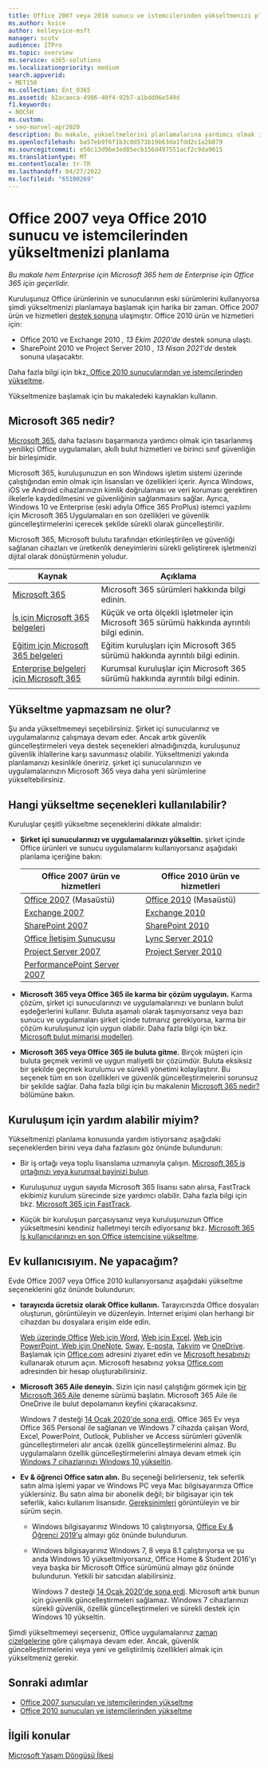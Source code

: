 ```yaml
---
title: Office 2007 veya 2010 sunucu ve istemcilerinden yükseltmenizi planlama
ms.author: kvice
author: kelleyvice-msft
manager: scotv
audience: ITPro
ms.topic: overview
ms.service: o365-solutions
ms.localizationpriority: medium
search.appverid:
- MET150
ms.collection: Ent_O365
ms.assetid: b2acaeca-4986-40f4-92b7-a1bdd06e549d
f1.keywords:
- NOCSH
ms.custom:
- seo-marvel-apr2020
description: Bu makale, yükseltmelerini planlamalarına yardımcı olmak için Office 2007 veya Office 2010 kullanan kullanıcılara yönelik kaynaklar içerir.
ms.openlocfilehash: ba57eb9f6f1b3c0d573b19b63da1fdd2c1a2b879
ms.sourcegitcommit: e50c13d9be3ed05ecb156d497551acf2c9da9015
ms.translationtype: MT
ms.contentlocale: tr-TR
ms.lasthandoff: 04/27/2022
ms.locfileid: "65100269"
---
```

# <a name="plan-your-upgrade-from-office-2007-or-office-2010-servers-and-clients"></a>Office 2007 veya Office 2010 sunucu ve istemcilerinden yükseltmenizi planlama

*Bu makale hem Enterprise için Microsoft 365 hem de Enterprise için Office 365 için geçerlidir.*

Kuruluşunuz Office ürünlerinin ve sunucularının eski sürümlerini kullanıyorsa şimdi yükseltmenizi planlamaya başlamak için harika bir zaman. Office 2007 ürün ve hizmetleri [destek sonuna](upgrade-from-office-2007-servers-and-products.md) ulaşmıştır. Office 2010 ürün ve hizmetleri için:

- Office 2010 ve Exchange 2010 *, 13 Ekim 2020'de* destek sonuna ulaştı. 
- SharePoint 2010 ve Project Server 2010 *, 13 Nisan 2021'de* destek sonuna ulaşacaktır. 

Daha fazla bilgi için bkz[. Office 2010 sunucularından ve istemcilerinden yükseltme](upgrade-from-office-2010-servers-and-products.md).

Yükseltmenize başlamak için bu makaledeki kaynakları kullanın.

## <a name="what-is-microsoft-365"></a>Microsoft 365 nedir?

[Microsoft 365](https://www.microsoft.com/microsoft-365), daha fazlasını başarmanıza yardımcı olmak için tasarlanmış yenilikçi Office uygulamaları, akıllı bulut hizmetleri ve birinci sınıf güvenliğin bir birleşimidir.

Microsoft 365, kuruluşunuzun en son Windows işletim sistemi üzerinde çalıştığından emin olmak için lisansları ve özellikleri içerir. Ayrıca Windows, iOS ve Android cihazlarınızın kimlik doğrulaması ve veri koruması gerektiren ilkelerle kaydedilmesini ve güvenliğinin sağlanmasını sağlar. Ayrıca, Windows 10 ve Enterprise (eski adıyla Office 365 ProPlus) istemci yazılımı için Microsoft 365 Uygulamaları en son özellikleri ve güvenlik güncelleştirmelerini içerecek şekilde sürekli olarak güncelleştirilir.
  
Microsoft 365, Microsoft bulutu tarafından etkinleştirilen ve güvenliği sağlanan cihazları ve üretkenlik deneyimlerini sürekli geliştirerek işletmenizi dijital olarak dönüştürmenin yoludur.
 
|Kaynak|Açıklama|
|---|---|
|[Microsoft 365](https://www.microsoft.com/microsoft-365)|Microsoft 365 sürümleri hakkında bilgi edinin.|
|[İş için Microsoft 365 belgeleri](../admin/index.yml)|Küçük ve orta ölçekli işletmeler için Microsoft 365 sürümü hakkında ayrıntılı bilgi edinin.|
|[Eğitim için Microsoft 365 belgeleri](/microsoft-365/education/)|Eğitim kuruluşları için Microsoft 365 sürümü hakkında ayrıntılı bilgi edinin.|
|[Enterprise belgeleri için Microsoft 365](./index.yml)|Kurumsal kuruluşlar için Microsoft 365 sürümü hakkında ayrıntılı bilgi edinin.|
|||

## <a name="what-happens-if-i-dont-upgrade"></a>Yükseltme yapmazsam ne olur?

Şu anda yükseltmemeyi seçebilirsiniz. Şirket içi sunucularınız ve uygulamalarınız çalışmaya devam eder. Ancak artık güvenlik güncelleştirmeleri veya destek seçenekleri almadığınızda, kuruluşunuz güvenlik ihlallerine karşı savunmasız olabilir. Yükseltmenizi yakında planlamanızı kesinlikle öneririz. şirket içi sunucularınızın ve uygulamalarınızın Microsoft 365 veya daha yeni sürümlerine yükseltebilirsiniz.

## <a name="what-upgrade-options-are-available"></a>Hangi yükseltme seçenekleri kullanılabilir?      

Kuruluşlar çeşitli yükseltme seçeneklerini dikkate almalıdır:

- **Şirket içi sunucularınızı ve uygulamalarınızı yükseltin.** şirket içinde Office ürünleri ve sunucu uygulamalarını kullanıyorsanız aşağıdaki planlama içeriğine bakın:<br/> 

  |Office 2007 ürün ve hizmetleri|Office 2010 ürün ve hizmetleri|
  |---|---|
  |[Office 2007](/DeployOffice/office-2007-end-support-roadmap) (Masaüstü)|[Office 2010](/DeployOffice/office-2010-end-support-roadmap) (Masaüstü)|
  |[Exchange 2007](exchange-2007-end-of-support.md)|[Exchange 2010](exchange-2010-end-of-support.md)|
  |[SharePoint 2007](sharepoint-2007-end-of-support.md)|[SharePoint 2010](upgrade-from-sharepoint-2010.md)|
  |[Office İletişim Sunucusu](/skypeforbusiness/plan-your-deployment/upgrade)|[Lync Server 2010](/skypeforbusiness/plan-your-deployment/upgrade)|
  |[Project Server 2007](project-server-2007-end-of-support.md)|[Project Server 2010](project-server-2010-end-of-support.md)|
  |[PerformancePoint Server 2007](pps-2007-end-of-support.md)||
 
- **Microsoft 365 veya Office 365 ile karma bir çözüm uygulayın.** Karma çözüm, şirket içi sunucularınızı ve uygulamalarınızı ve bunların bulut eşdeğerlerini kullanır. Buluta aşamalı olarak taşınıyorsanız veya bazı sunucu ve uygulamaları şirket içinde tutmanız gerekiyorsa, karma bir çözüm kuruluşunuz için uygun olabilir. Daha fazla bilgi için bkz. [Microsoft bulut mimarisi modelleri](../solutions/cloud-architecture-models.md). 
    
- **Microsoft 365 veya Office 365 ile buluta gitme.** Birçok müşteri için buluta geçmek verimli ve uygun maliyetli bir çözümdür. Buluta eksiksiz bir şekilde geçmek kurulumu ve sürekli yönetimi kolaylaştırır. Bu seçenek tüm en son özellikleri ve güvenlik güncelleştirmelerini sorunsuz bir şekilde sağlar. Daha fazla bilgi için bu makalenin [Microsoft 365 nedir?](#what-is-microsoft-365) bölümüne bakın.
    
## <a name="can-i-get-help-for-my-organization"></a>Kuruluşum için yardım alabilir miyim?

Yükseltmenizi planlama konusunda yardım istiyorsanız aşağıdaki seçeneklerden birini veya daha fazlasını göz önünde bulundurun:

- Bir iş ortağı veya toplu lisanslama uzmanıyla çalışın. [Microsoft 365 iş ortağınızı veya kurumsal bayinizi bulun](https://support.office.com/article/b6c18a9b-2aed-4c84-9d75-af709160258c.aspx). 

- Kuruluşunuz uygun sayıda Microsoft 365 lisansı satın alırsa, FastTrack ekibimiz kurulum sürecinde size yardımcı olabilir. Daha fazla bilgi için bkz. [Microsoft 365 için FastTrack](https://www.microsoft.com/fasttrack/microsoft-365).

- Küçük bir kuruluşun parçasıysanız veya kuruluşunuzun Office yükseltmesini kendiniz halletmeyi tercih ediyorsanız bkz. [Microsoft 365 İş kullanıcılarınızı en son Office istemcisine yükseltme](/office365/admin/setup/upgrade-users-to-latest-office-client). 
  
## <a name="im-a-home-user-what-do-i-do"></a>Ev kullanıcısıyım. Ne yapacağım?

Evde Office 2007 veya Office 2010 kullanıyorsanız aşağıdaki yükseltme seçeneklerini göz önünde bulundurun:

- **tarayıcıda ücretsiz olarak Office kullanın.** Tarayıcınızda Office dosyaları oluşturun, görüntüleyin ve düzenleyin. İnternet erişimi olan herhangi bir cihazdan bu dosyalara erişim elde edin. 

  [Web üzerinde Office](https://products.office.com/office-online/documents-spreadsheets-presentations-office-online) [Web için Word](https://go.microsoft.com/fwlink/p/?linkid=746664), [Web için Excel](https://go.microsoft.com/fwlink/p/?linkid=746665), [Web için PowerPoint, Web için OneNote](https://go.microsoft.com/fwlink/p/?linkid=746666), [Sway](https://go.microsoft.com/fwlink/p/?linkid=746674), [E-posta](https://go.microsoft.com/fwlink/p/?linkid=746676), [](https://go.microsoft.com/fwlink/p/?linkid=746675) [Takvim](https://go.microsoft.com/fwlink/p/?linkid=746678) ve [OneDrive](https://go.microsoft.com/fwlink/p/?linkid=746679). Başlamak için [Office.com](https://office.com) adresini ziyaret edin ve [Microsoft hesabınızı](https://account.microsoft.com/account) kullanarak oturum açın. Microsoft hesabınız yoksa [Office.com](https://office.com) adresinden bir hesap oluşturabilirsiniz.

- **Microsoft 365 Aile deneyin.** Sizin için nasıl çalıştığını görmek için [bir Microsoft 365 Aile](https://www.microsoft.com/microsoft-365/p/microsoft-365-family/cfq7ttc0k5dm?rtc=2&activetab=pivot:overviewtab) deneme sürümü başlatın. Microsoft 365 Aile ile OneDrive ile bulut depolamanın keyfini çıkaracaksınız.

  Windows 7 desteği [14 Ocak 2020'de sona erdi](https://www.microsoft.com/microsoft-365/windows/end-of-windows-7-support). Office 365 Ev veya Office 365 Personal ile sağlanan ve Windows 7 cihazda çalışan Word, Excel, PowerPoint, Outlook, Publisher ve Access sürümleri güvenlik güncelleştirmeleri alır ancak özellik güncelleştirmelerini almaz. Bu uygulamaların özellik güncelleştirmelerini almaya devam etmek için [Windows 7 cihazlarınızı Windows 10 yükseltin](https://support.microsoft.com/help/12435/windows-10-upgrade-faq).
    
- **Ev &amp; öğrenci Office satın alın.** Bu seçeneği belirlerseniz, tek seferlik satın alma işlemi yapar ve Windows PC veya Mac bilgisayarınıza Office yüklersiniz. Bu satın alma bir abonelik değil; bir bilgisayar için tek seferlik, kalıcı kullanım lisansıdır. [Gereksinimleri](https://office.com/systemrequirements) görüntüleyin ve bir sürüm seçin.

  - Windows bilgisayarınız Windows 10 çalıştırıyorsa, [Office Ev & Öğrenci 2019'u](https://www.microsoft.com/p/office-home-student-2019/cfq7ttc0k7c8) almayı göz önünde bulundurun.

  - Windows bilgisayarınız Windows 7, 8 veya 8.1 çalıştırıyorsa ve şu anda Windows 10 yükseltmiyorsanız, Office Home & Student 2016'yı veya başka bir Microsoft Office sürümünü almayı göz önünde bulundurun. Yetkili bir satıcıdan alabilirsiniz.
     
    Windows 7 desteği [14 Ocak 2020'de sona erdi](https://www.microsoft.com/microsoft-365/windows/end-of-windows-7-support). Microsoft artık bunun için güvenlik güncelleştirmeleri sağlamaz. Windows 7 cihazlarınızı sürekli güvenlik, özellik güncelleştirmeleri ve sürekli destek için Windows 10 yükseltin.

Şimdi yükseltmemeyi seçerseniz, Office uygulamalarınız [zaman çizelgelerine](https://support.microsoft.com/lifecycle/search/13615) göre çalışmaya devam eder. Ancak, güvenlik güncelleştirmelerini veya yeni ve geliştirilmiş özellikleri almak için yükseltmeniz gerekir.
   
## <a name="next-steps"></a>Sonraki adımlar

- [Office 2007 sunucuları ve istemcilerinden yükseltme](upgrade-from-office-2007-servers-and-products.md)
- [Office 2010 sunucuları ve istemcilerinden yükseltme](upgrade-from-office-2010-servers-and-products.md)
   
## <a name="related-topics"></a>İlgili konular
  
[Microsoft Yaşam Döngüsü İlkesi](/lifecycle/)